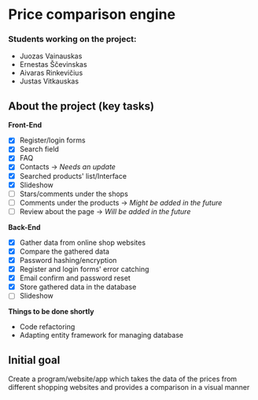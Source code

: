# Price comparison engine
### Students working on the project: 
- Juozas Vainauskas
- Ernestas Ščevinskas
- Aivaras Rinkevičius
- Justas Vitkauskas
## About the project (key tasks)
**Front-End**
- [x] Register/login forms
- [x] Search field
- [x] FAQ
- [x] Contacts -> *Needs an update*
- [x] Searched products' list/Interface
- [x] Slideshow
- [ ] Stars/comments under the shops
- [ ] Comments under the products -> *Might be added in the future*
- [ ] Review about the page -> *Will be added in the future*

**Back-End**
- [x] Gather data from online shop websites
- [x] Compare the gathered data
- [x] Password hashing/encryption
- [x] Register and login forms' error catching
- [x] Email confirm and password reset
- [x] Store gathered data in the database
- [ ] Slideshow

**Things to be done shortly**
- Code refactoring
- Adapting entity framework for managing database
## Initial goal
Create a program/website/app which takes the data of the prices from different shopping websites and provides a comparison in a visual manner
